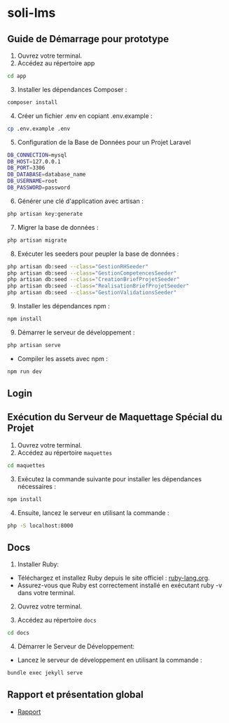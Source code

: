 # soli-lms

## Guide de Démarrage pour prototype 

1. Ouvrez votre terminal.
2. Accédez au répertoire app
```bash
cd app
```

3. Installer les dépendances Composer :
```bash
composer install
```

4. Créer un fichier .env en copiant .env.example :
```bash
cp .env.example .env
```
 
5. Configuration de la Base de Données pour un Projet Laravel
```bash
DB_CONNECTION=mysql
DB_HOST=127.0.0.1
DB_PORT=3306
DB_DATABASE=database_name
DB_USERNAME=root
DB_PASSWORD=password
```

6. Générer une clé d'application avec artisan :
```bash
php artisan key:generate
```

7. Migrer la base de données :
```bash
php artisan migrate
```

8. Exécuter les seeders pour peupler la base de données :
```bash
php artisan db:seed --class="GestionRHSeeder"
php artisan db:seed --class="GestionCompetencesSeeder"
php artisan db:seed --class="CreationBriefProjetSeeder"
php artisan db:seed --class="RealisationBriefProjetSeeder"
php artisan db:seed --class="GestionValidationsSeeder"


```

9. Installer les dépendances npm :
```bash
npm install
```

9. Démarrer le serveur de développement :

```bash
php artisan serve
```
- Compiler les assets avec npm :
```bash
npm run dev
```

## Login

## Exécution du Serveur de Maquettage Spécial du Projet
1. Ouvrez votre terminal.
2. Accédez au répertoire `maquettes`
```bash
cd maquettes
```
3. Exécutez la commande suivante pour installer les dépendances nécessaires :
```bash
npm install
```
4. Ensuite, lancez le serveur en utilisant la commande :
```bash
php -S localhost:8000
```

## Docs

1. Installer Ruby:
- Téléchargez et installez Ruby depuis le site officiel : [ruby-lang.org](https://www.ruby-lang.org/en/).
- Assurez-vous que Ruby est correctement installé en exécutant ruby -v dans votre terminal.

2. Ouvrez votre terminal.

3. Accédez au répertoire `docs`
```bash
cd docs
```

4. Démarrer le Serveur de Développement:
- Lancez le serveur de développement en utilisant la commande :
```bash
bundle exec jekyll serve
```



## Rapport et présentation global 

- [Rapport](https://solicoders.github.io/soli-lms) 
